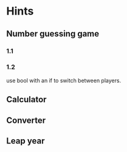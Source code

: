 # Hints

## Number guessing game

### 1.1

### 1.2
use bool with an if to switch between players.

## Calculator

## Converter

## Leap year

